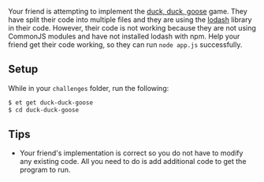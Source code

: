 Your friend is attempting to implement the [duck, duck, goose](https://en.wikipedia.org/wiki/Duck,_duck,_goose) game.
They have split their code into multiple files and they are using the [lodash](https://lodash.com/) library in their code.
However, their code is not working because they are not using CommonJS modules and have not installed lodash with npm.
Help your friend get their code working, so they can run `node app.js` successfully.

## Setup
While in your `challenges` folder, run the following:

```sh
$ et get duck-duck-goose
$ cd duck-duck-goose
```

## Tips
* Your friend's implementation is correct so you do not have to modify any existing code. All you need to do is add additional code to get the program to run.
